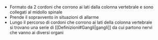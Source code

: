 * Formato da 2 cordoni che corrono ai lati dalla colonna vertebrale e sono collegati al midollo spinale
* Prende il sopravvento in situazioni di allarme
* Lungo il percorso di cordoni che corrono ai lati della colonna vertebrale si trovano una serie di [[Definizioni#Gangli|gangli]] da cui partono nervi che vanno ai diversi organi